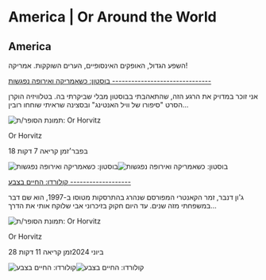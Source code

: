 # America | Or Around the World

America
-------

השפע הגדול, האופקים האינסופיים, הערים השוקקות. אמריקה!

[בוסטון: כשאמריקה ואירופה נפגשות
-------------------------------](https://www.orhorvitztravel.com/post/boston)

אני זוכר במדויק את הרגע הזה, שהתאהבתי בבוסטון מבלי שביקרתי בה. בטלוויזיה הוקרן הסרט "סיפורו של וויל האנטינג" ובסצינה שראיתי שוחחו רובין...

![תמונת הסופר/ת: Or Horvitz]()

Or Horvitz

18 בפבר׳זמן קריאה 7 דקות

![בוסטון: כשאמריקה ואירופה נפגשות](https://static.wixstatic.com/media/4e19df_439e0ca92fbf472fa97ac2e163106997~mv2.jpg/v1/fill/w_333,h_250,fp_0.50_0.50,q_30,blur_30,enc_avif,quality_auto/4e19df_439e0ca92fbf472fa97ac2e163106997~mv2.webp)![בוסטון: כשאמריקה ואירופה נפגשות](https://static.wixstatic.com/media/4e19df_439e0ca92fbf472fa97ac2e163106997~mv2.jpg/v1/fill/w_473,h_355,fp_0.50_0.50,q_90,enc_avif,quality_auto/4e19df_439e0ca92fbf472fa97ac2e163106997~mv2.webp)

[קולורדו: החיים בצבע
-------------------](https://www.orhorvitztravel.com/post/colorado)

ג'ון דנבר, זמר הקאנטרי המפורסם שנהרג בהתרסקות מטוסו ב-1997, הוא שם דבר במשפחתי מזה שנים. עד היום חקוק בזיכרוני אבי שלוקח אותי את הדרך...

![תמונת הסופר/ת: Or Horvitz]()

Or Horvitz

28 ביוני 2024זמן קריאה 11 דקות

![קולורדו: החיים בצבע ](https://static.wixstatic.com/media/4e19df_23de9d8373334ee0b46a4ee0117d12ea~mv2.jpg/v1/fill/w_333,h_250,fp_0.50_0.50,q_30,blur_30,enc_avif,quality_auto/4e19df_23de9d8373334ee0b46a4ee0117d12ea~mv2.webp)![קולורדו: החיים בצבע ](https://static.wixstatic.com/media/4e19df_23de9d8373334ee0b46a4ee0117d12ea~mv2.jpg/v1/fill/w_473,h_355,fp_0.50_0.50,q_90,enc_avif,quality_auto/4e19df_23de9d8373334ee0b46a4ee0117d12ea~mv2.webp)
